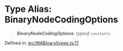 # Type Alias: BinaryNodeCodingOptions

> **BinaryNodeCodingOptions**: *typeof* `constants`

Defined in: [src/WABinary/types.ts:17](https://github.com/Fokusdotid/bail/blob/3bcafd64e13ba51a595ace0ee7bd2c9c52ab1814/src/WABinary/types.ts#L17)
